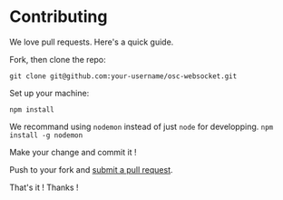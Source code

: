 # Contributing

We love pull requests. Here's a quick guide.

Fork, then clone the repo:

    git clone git@github.com:your-username/osc-websocket.git

Set up your machine:

    npm install

We recommand using ```nodemon``` instead of just ```node``` for developping. ```npm install -g nodemon```  

Make your change and commit it !

Push to your fork and [submit a pull request][pr].

[pr]: https://github.com/MIUQAM/osc-websocket/compare/

That's it ! Thanks !